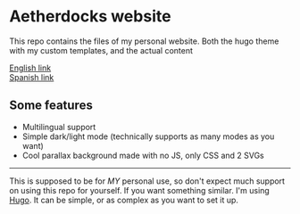 # Aetherdocks website

This repo contains the files of my personal website. Both the hugo theme with my custom templates, and the actual content

[English link](https://aetherdocks.xyz)  
[Spanish link](https://es.aetherdocks.xyz)  

## Some features

- Multilingual support
- Simple dark/light mode (technically supports as many modes as you want)
- Cool parallax background made with no JS, only CSS and 2 SVGs

---

This is supposed to be for *MY* personal use, so don't expect much support on using this repo for yourself. If you want something similar. I'm using [Hugo](https://gohugo.io/). It can be simple, or as complex as you want to set it up.
